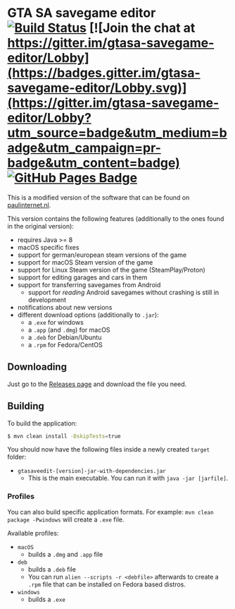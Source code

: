 # GTA SA savegame editor [![Build Status](https://api.travis-ci.org/gtasa-savegame-editor/gtasa-savegame-editor.svg?branch=master)](https://travis-ci.org/gtasa-savegame-editor) [![Join the chat at https://gitter.im/gtasa-savegame-editor/Lobby](https://badges.gitter.im/gtasa-savegame-editor/Lobby.svg)](https://gitter.im/gtasa-savegame-editor/Lobby?utm_source=badge&utm_medium=badge&utm_campaign=pr-badge&utm_content=badge) [![GitHub Pages Badge](https://img.shields.io/badge/docs-gh--pages-70dcf4.svg)](https://gtasa-savegame-editor.github.io/docs/#/)

This is a modified version of the software that can be found on [paulinternet.nl](http://paulinternet.nl/?page=sa).

This version contains the following features (additionally to the ones found in the original version):
- requires Java >= 8
- macOS specific fixes
- support for german/european steam versions of the game
- support for macOS Steam version of the game
- support for Linux Steam version of the game (SteamPlay/Proton)
- support for editing garages and cars in them
- support for transferring savegames from Android
    - support for *reading* Android savegames without crashing is still in development
- notifications about new versions
- different download options (additionally to `.jar`):
    - a `.exe` for windows
    - a `.app` (and `.dmg`) for macOS
    - a `.deb` for Debian/Ubuntu
    - a `.rpm` for Fedora/CentOS

## Downloading

Just go to the [Releases page](https://github.com/lfuelling/gtasa-savegame-editor/releases) and download the file you need.

## Building

To build the application:

```bash
$ mvn clean install -DskipTests=true
```

You should now have the following files inside a newly created `target` folder:

- `gtasaveedit-[version]-jar-with-dependencies.jar`
    - This is the main executable. You can run it with `java -jar [jarfile]`.

### Profiles

You can also build specific application formats. For example: `mvn clean package -Pwindows` will create a `.exe` file.

Available profiles:
- `macOS`
    - builds a `.dmg` and `.app` file
- `deb`
    - builds a `.deb` file
    - You can run `alien --scripts -r <debfile>` afterwards to create a `.rpm` file that can be installed on Fedora based distros.
- `windows`
    - builds a `.exe`
